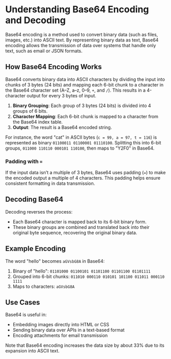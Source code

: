 # Understanding Base64 Encoding and Decoding

Base64 encoding is a method used to convert binary data (such as files, images, etc.) into ASCII text. By representing binary data as text, Base64 encoding allows the transmission of data over systems that handle only text, such as email or JSON formats.

## How Base64 Encoding Works

Base64 converts binary data into ASCII characters by dividing the input into chunks of 3 bytes (24 bits) and mapping each 6-bit chunk to a character in the Base64 character set (A–Z, a–z, 0–9, `+`, and `/`). This results in a 4-character output for every 3 bytes of input.

1. **Binary Grouping**: Each group of 3 bytes (24 bits) is divided into 4 groups of 6 bits.
2. **Character Mapping**: Each 6-bit chunk is mapped to a character from the Base64 index table.
3. **Output**: The result is a Base64 encoded string.

For instance, the word "cat" in ASCII bytes (`c = 99, a = 97, t = 116`) is represented as binary `01100011 01100001 01110100`. Splitting this into 6-bit groups, `011000 110110 000101 110100`, then maps to "Y2F0" in Base64.

### Padding with `=`

If the input data isn’t a multiple of 3 bytes, Base64 uses padding (`=`) to make the encoded output a multiple of 4 characters. This padding helps ensure consistent formatting in data transmission.

## Decoding Base64

Decoding reverses the process:
- Each Base64 character is mapped back to its 6-bit binary form.
- These binary groups are combined and translated back into their original byte sequence, recovering the original binary data.

## Example Encoding

The word "hello" becomes `aGVsbG8A` in Base64:
1. Binary of "hello": `01101000 01100101 01101100 01101100 01101111`
2. Grouped into 6-bit chunks: `011010 000110 010101 101100 011011 000110 1111`
3. Maps to characters: `aGVsbG8A`

## Use Cases

Base64 is useful in:
- Embedding images directly into HTML or CSS
- Sending binary data over APIs in a text-based format
- Encoding attachments for email transmission

Note that Base64 encoding increases the data size by about 33% due to its expansion into ASCII text.
